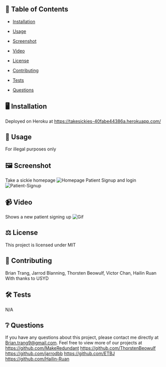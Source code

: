 ## 📓 Table of Contents

- [Installation](#-installation)
  
- [Usage](#-usage)
  
- [Screenshot](#-screenshot)
  
- [Video](#-video)
  
- [License](#-license)
  
- [Contributing](#-contributing)
  
- [Tests](#-tests)
  
- [Questions](#-questions)
    
## 🖥️ Installation 

Deployed on Heroku at 
https://takesickies-40fabe44386a.herokuapp.com/
  
## 💬 Usage 

For illegal purposes only

## 🖼️ Screenshot

Take a sickie homepage
![Homepage](./assets/Take%20a%20sickie.jpg.png)
Patient Signup and login 
![Patient-Signup](./assets/Patient_Signup.png)

## 📹 Video

Shows a new patient signing up 
![Gif](./assets/Sickie.gif)

## ⚖️ License 

This project is licensed under MIT
  
## 🤝 Contributing 

Brian Trang,
Jarrod Blanning,
Thorsten Beowulf,
Victor Chan,
Hailin Ruan
With thanks to USYD
  
## 🛠️ Tests

N/A
 
## ❔ Questions

If you have any questions about this project, please contact me directly at Brian.trang9@gmail.com. Feel free to view more of our projects at 
https://github.com/MakeRedundant
https://github.com/ThorstenBeowulf
https://github.com/jarrodbb
https://github.com/ETBJ
https://github.com/Hailin-Ruan
